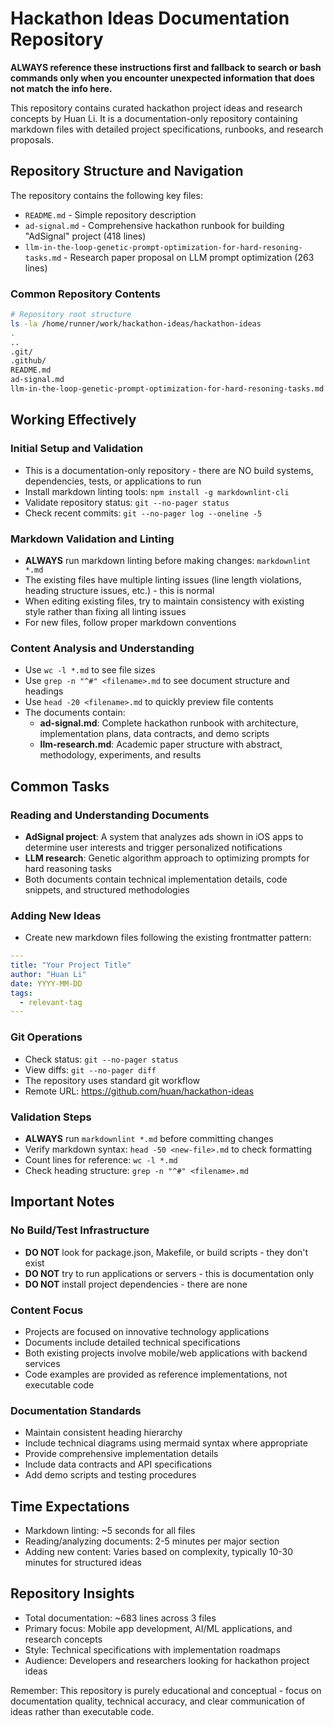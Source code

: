 # Hackathon Ideas Documentation Repository

**ALWAYS reference these instructions first and fallback to search or bash commands only when you encounter unexpected information that does not match the info here.**

This repository contains curated hackathon project ideas and research concepts by Huan Li. It is a documentation-only repository containing markdown files with detailed project specifications, runbooks, and research proposals.

## Repository Structure and Navigation

The repository contains the following key files:
- `README.md` - Simple repository description
- `ad-signal.md` - Comprehensive hackathon runbook for building "AdSignal" project (418 lines)
- `llm-in-the-loop-genetic-prompt-optimization-for-hard-resoning-tasks.md` - Research paper proposal on LLM prompt optimization (263 lines)

### Common Repository Contents

```bash
# Repository root structure
ls -la /home/runner/work/hackathon-ideas/hackathon-ideas
.
..
.git/
.github/
README.md
ad-signal.md
llm-in-the-loop-genetic-prompt-optimization-for-hard-resoning-tasks.md
```

## Working Effectively

### Initial Setup and Validation
- This is a documentation-only repository - there are NO build systems, dependencies, tests, or applications to run
- Install markdown linting tools: `npm install -g markdownlint-cli`
- Validate repository status: `git --no-pager status`
- Check recent commits: `git --no-pager log --oneline -5`

### Markdown Validation and Linting
- **ALWAYS** run markdown linting before making changes: `markdownlint *.md`
- The existing files have multiple linting issues (line length violations, heading structure issues, etc.) - this is normal
- When editing existing files, try to maintain consistency with existing style rather than fixing all linting issues
- For new files, follow proper markdown conventions

### Content Analysis and Understanding
- Use `wc -l *.md` to see file sizes
- Use `grep -n "^#" <filename>.md` to see document structure and headings
- Use `head -20 <filename>.md` to quickly preview file contents
- The documents contain:
  - **ad-signal.md**: Complete hackathon runbook with architecture, implementation plans, data contracts, and demo scripts
  - **llm-research.md**: Academic paper structure with abstract, methodology, experiments, and results

## Common Tasks

### Reading and Understanding Documents
- **AdSignal project**: A system that analyzes ads shown in iOS apps to determine user interests and trigger personalized notifications
- **LLM research**: Genetic algorithm approach to optimizing prompts for hard reasoning tasks
- Both documents contain technical implementation details, code snippets, and structured methodologies

### Adding New Ideas
- Create new markdown files following the existing frontmatter pattern:
```yaml
---
title: "Your Project Title"
author: "Huan Li"
date: YYYY-MM-DD
tags:
  - relevant-tag
---
```

### Git Operations
- Check status: `git --no-pager status`
- View diffs: `git --no-pager diff`
- The repository uses standard git workflow
- Remote URL: https://github.com/huan/hackathon-ideas

### Validation Steps
- **ALWAYS** run `markdownlint *.md` before committing changes
- Verify markdown syntax: `head -50 <new-file>.md` to check formatting
- Count lines for reference: `wc -l *.md`
- Check heading structure: `grep -n "^#" <filename>.md`

## Important Notes

### No Build/Test Infrastructure
- **DO NOT** look for package.json, Makefile, or build scripts - they don't exist
- **DO NOT** try to run applications or servers - this is documentation only
- **DO NOT** install project dependencies - there are none

### Content Focus
- Projects are focused on innovative technology applications
- Documents include detailed technical specifications
- Both existing projects involve mobile/web applications with backend services
- Code examples are provided as reference implementations, not executable code

### Documentation Standards
- Maintain consistent heading hierarchy
- Include technical diagrams using mermaid syntax where appropriate
- Provide comprehensive implementation details
- Include data contracts and API specifications
- Add demo scripts and testing procedures

## Time Expectations
- Markdown linting: ~5 seconds for all files
- Reading/analyzing documents: 2-5 minutes per major section
- Adding new content: Varies based on complexity, typically 10-30 minutes for structured ideas

## Repository Insights
- Total documentation: ~683 lines across 3 files
- Primary focus: Mobile app development, AI/ML applications, and research concepts
- Style: Technical specifications with implementation roadmaps
- Audience: Developers and researchers looking for hackathon project ideas

Remember: This repository is purely educational and conceptual - focus on documentation quality, technical accuracy, and clear communication of ideas rather than executable code.
